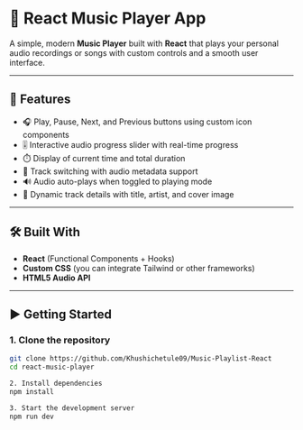 # 🎵 React Music Player App

A simple, modern **Music Player** built with **React** that plays your personal audio recordings or songs with custom controls and a smooth user interface.

---

## 🚀 Features

- 🎧 Play, Pause, Next, and Previous buttons using custom icon components
- 🎚️ Interactive audio progress slider with real-time progress
- ⏱️ Display of current time and total duration
- 🔄 Track switching with audio metadata support
- 🔊 Audio auto-plays when toggled to playing mode
- 📀 Dynamic track details with title, artist, and cover image

---

## 🛠️ Built With

- **React** (Functional Components + Hooks)
- **Custom CSS** (you can integrate Tailwind or other frameworks)
- **HTML5 Audio API**

---


## ▶️ Getting Started

### 1. Clone the repository
```bash
git clone https://github.com/Khushichetule09/Music-Playlist-React
cd react-music-player

2. Install dependencies
npm install

3. Start the development server
npm run dev





